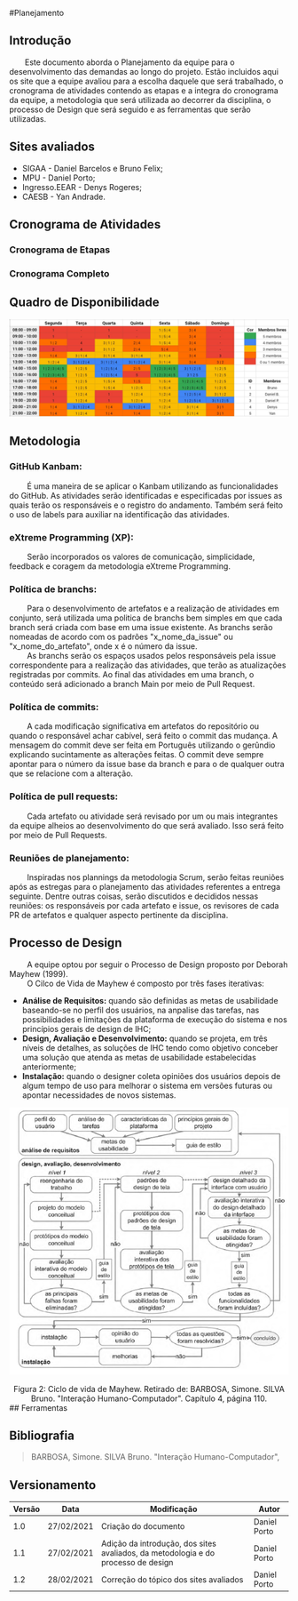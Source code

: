#Planejamento

## Introdução
&emsp;&emsp;Este documento aborda o Planejamento da equipe para o desenvolvimento das demandas ao longo do projeto. Estão incluidos aqui os site que a equipe avaliou para a escolha daquele que será trabalhado, o cronograma de atividades contendo as etapas e a integra do cronograma da equipe, a metodologia que será utilizada ao decorrer da disciplina, o processo de Design que será seguido e as ferramentas que serão utilizadas.

## Sites avaliados

- SIGAA - Daniel Barcelos e Bruno Felix;
- MPU - Daniel Porto;
- Ingresso.EEAR - Denys Rogeres;
- CAESB - Yan Andrade.

## Cronograma de Atividades

### Cronograma de Etapas

### Cronograma Completo

## Quadro de Disponibilidade
![Quadro de disponiblidade](assets/imagens/heatmap.jpg)

## Metodologia
### GitHub Kanbam:
&emsp;&emsp; É uma maneira de se aplicar o Kanbam utilizando as funcionalidades do GitHub. As atividades serão identificadas e especificadas por issues as quais terão os responsáveis e o registro do andamento. Também será feito o uso de labels para auxiliar na identificação das atividades.

### eXtreme Programming (XP):
&emsp;&emsp; Serão incorporados os valores de comunicação, simplicidade, feedback e coragem da metodologia eXtreme Programming.

### Política de branchs:
&emsp;&emsp; Para o desenvolvimento de artefatos e a realização de atividades em conjunto, será utilizada uma politica de branchs bem simples em que cada branch será criada com base em uma issue existente. As branchs serão nomeadas de acordo com os padrões "x_nome_da_issue" ou "x_nome_do_artefato", onde x é o número da issue.<br>
&emsp;&emsp; As branchs serão os espaços usados pelos responsáveis pela issue correspondente para a realização das atividades, que terão as atualizações registradas por commits. Ao final das atividades em uma branch, o conteúdo será adicionado a branch Main por meio de Pull Request.

### Política de commits:
&emsp;&emsp; A cada modificação significativa em artefatos do repositório ou quando o responsável achar cabível, será feito o commit das mudança. A mensagem do commit deve ser feita em Português utilizando o gerûndio explicando sucintamente as alterações feitas. O commit deve sempre apontar para o número da issue base da branch e para o de qualquer outra que se relacione com a alteração.

### Política de pull requests:
&emsp;&emsp; Cada artefato ou atividade será revisado por um ou mais integrantes da equipe alheios ao desenvolvimento do que será avaliado. Isso será feito por meio de Pull Requests.

### Reuniões de planejamento:
&emsp;&emsp; Inspiradas nos plannings da metodologia Scrum, serão feitas reuniões após as estregas para o planejamento das atividades referentes a entrega seguinte. Dentre outras coisas, serão discutidos e decididos nessas reuniões: os responsáveis por cada artefato e issue, os revisores de cada PR de artefatos e qualquer aspecto pertinente da disciplina.

## Processo de Design
&emsp;&emsp; A equipe optou por seguir o Processo de Design proposto por Deborah Mayhew (1999).<br>
&emsp;&emsp; O Cilco de Vida de Mayhew é composto por três fases iterativas: 
		
   - **Análise de Requisitos:** quando são definidas as metas de usabilidade baseando-se no perfil dos usuários, na anpalise das tarefas, nas possibilidades e limitações da plataforma de execução do sistema e nos princípios gerais de design de IHC;
   - **Design, Avaliação e Desenvolvimento:** quando se projeta, em três níveis de detalhes, as soluções de IHC tendo como objetivo conceber uma solução que atenda as metas de usabilidade estabelecidas anteriormente;
   - **Instalação:** quando o designer coleta opiniões dos usuários depois de algum tempo de uso para melhorar o sistema em versões futuras ou apontar necessidades de novos sistemas.

   ![Ciclo de vida de Mayhew](assets/imagens/ciclo_mayhew.png)
   <center>Figura 2: Ciclo de vida de Mayhew. Retirado de: BARBOSA, Simone. SILVA Bruno. "Interação Humano-Computador". Capítulo 4, página 110.</center>
## Ferramentas

## Bibliografia
> BARBOSA, Simone. SILVA Bruno. "Interação Humano-Computador",

## Versionamento
| Versão | Data | Modificação | Autor |
|--|--|--|--|
| 1.0 | 27/02/2021 | Criação do documento | Daniel Porto |
| 1.1 | 27/02/2021 | Adição da introdução, dos sites avaliados, da metodologia e do processo de design | Daniel Porto |
| 1.2 | 28/02/2021 | Correção do tópico dos sites avaliados | Daniel Porto |
